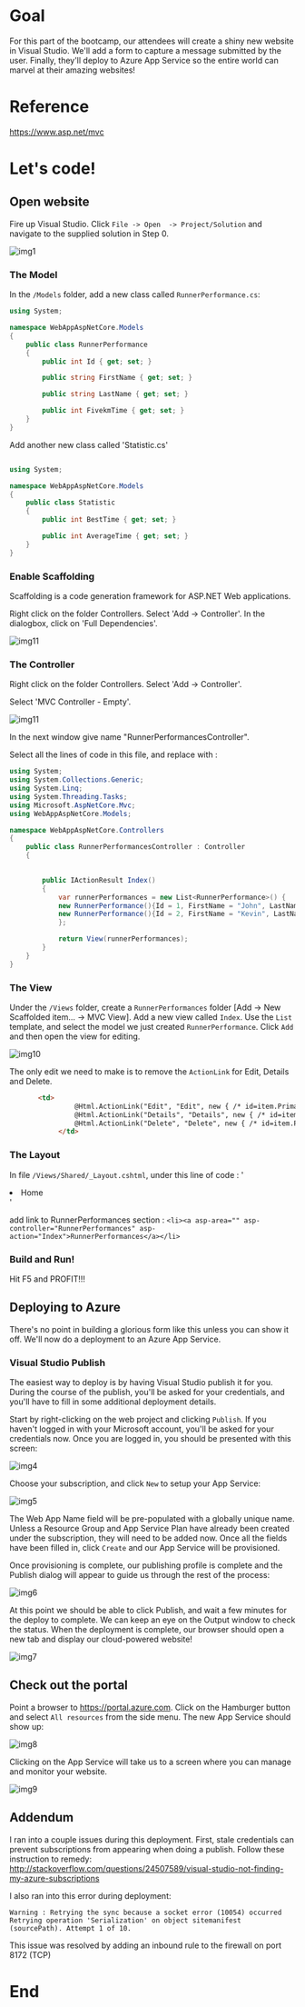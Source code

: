 # Goal
For this part of the bootcamp, our attendees will create a shiny new website in Visual Studio. We'll add a form to capture a message submitted by the user. Finally, they'll deploy to Azure App Service so the entire world can marvel at their amazing websites!

# Reference
https://www.asp.net/mvc


# Let's code!
## Open website
Fire up Visual Studio. Click `File -> Open  -> Project/Solution` and navigate to the supplied solution in Step 0.

![img1][img1]

### The Model

In the `/Models` folder, add a new class called `RunnerPerformance.cs`:

```cs
using System;

namespace WebAppAspNetCore.Models
{
    public class RunnerPerformance
    {
        public int Id { get; set; }

        public string FirstName { get; set; }

        public string LastName { get; set; }

        public int FivekmTime { get; set; }
    }
}
```


Add another new class called 'Statistic.cs'

```cs

using System;

namespace WebAppAspNetCore.Models
{
    public class Statistic
    {
        public int BestTime { get; set; }

        public int AverageTime { get; set; }
    }
}

```

### Enable Scaffolding

Scaffolding is a code generation framework for ASP.NET Web applications. 

Right click on the folder Controllers. Select 'Add -> Controller'. In the dialogbox, click on 'Full Dependencies'.

![img11][img11]

### The Controller

Right click on the folder Controllers. Select 'Add -> Controller'. 

Select 'MVC Controller - Empty'. 

![img11][img11]

In the next window give name "RunnerPerformancesController".

Select all the lines of code in this file, and replace with :

```cs
using System;
using System.Collections.Generic;
using System.Linq;
using System.Threading.Tasks;
using Microsoft.AspNetCore.Mvc;
using WebAppAspNetCore.Models;

namespace WebAppAspNetCore.Controllers
{
    public class RunnerPerformancesController : Controller
    {

       
        public IActionResult Index()
        {
            var runnerPerformances = new List<RunnerPerformance>() {
            new RunnerPerformance(){Id = 1, FirstName = "John", LastName = "Smith", FivekmTime = 15},
            new RunnerPerformance(){Id = 2, FirstName = "Kevin", LastName = "Brady", FivekmTime = 10}
            };

            return View(runnerPerformances);
        }
    }
}
```

### The View

Under the `/Views` folder, create a `RunnerPerformances` folder [Add -> New Scaffolded item... -> MVC View]. Add a new view called `Index`. Use the `List` template, and select the model we just created `RunnerPerformance`. Click `Add` and then open the view for editing.

![img10][img10]

The only edit we need to make is to remove the `ActionLink` for Edit, Details and Delete.

```html
       <td>
                @Html.ActionLink("Edit", "Edit", new { /* id=item.PrimaryKey */ }) |
                @Html.ActionLink("Details", "Details", new { /* id=item.PrimaryKey */ }) |
                @Html.ActionLink("Delete", "Delete", new { /* id=item.PrimaryKey */ })
            </td>
```

### The Layout

In file `/Views/Shared/_Layout.cshtml`, under this line of code : '<li><a asp-area="" asp-controller="Home" asp-action="Index">Home</a></li>'

add link to RunnerPerformances section : `<li><a asp-area="" asp-controller="RunnerPerformances" asp-action="Index">RunnerPerformances</a></li>`

### Build and Run!

Hit F5 and PROFIT!!!

## Deploying to Azure

There's no point in building a glorious form like this unless you can show it off. We'll now do a deployment to an Azure App Service.

### Visual Studio Publish

The easiest way to deploy is by having Visual Studio publish it for you. During the course of the publish, you'll be asked for your credentials, and you'll have to fill in some additional deployment details.

Start by right-clicking on the web project and clicking `Publish`. If you haven't logged in with your Microsoft account, you'll be asked for your credentials now. Once you are logged in, you should be presented with this screen:

![img4][img4]

Choose your subscription, and click `New` to setup your App Service:

![img5][img5]

The Web App Name field will be pre-populated with a globally unique name. Unless a Resource Group and App Service Plan have already been created under the subscription, they will need to be added now. Once all the fields have been filled in, click `Create` and our App Service will be provisioned.

Once provisioning is complete, our publishing profile is complete and the Publish dialog will appear to guide us through the rest of the process:

![img6][img6]

At this point we should be able to click Publish, and wait a few minutes for the deploy to complete. We can keep an eye on the Output window to check the status. When the deployment is complete, our browser should open a new tab and display our cloud-powered website!

![img7][img7]

## Check out the portal

Point a browser to https://portal.azure.com. Click on the Hamburger button and select `All resources` from the side menu. The new App Service should show up:

![img8][img8]

Clicking on the App Service will take us to a screen where you can manage and monitor your website.

![img9][img9]

## Addendum

I ran into a couple issues during this deployment. First, stale credentials can prevent subscriptions from appearing when doing a publish. Follow these instruction to remedy: http://stackoverflow.com/questions/24507589/visual-studio-not-finding-my-azure-subscriptions

I also ran into this error during deployment:

```
Warning : Retrying the sync because a socket error (10054) occurred
Retrying operation 'Serialization' on object sitemanifest (sourcePath). Attempt 1 of 10.
```

This issue was resolved by adding an inbound rule to the firewall on port 8172 (TCP)

# End


[img1]: Media/img1.png "New Project"
[img4]: Media/img4.png "Create new App Service"
[img5]: Media/img5.png "Add App Service details"
[img6]: Media/img6.png "Publish website"
[img7]: Media/img7.png "Deployed website in browser"
[img8]: Media/img8.png "Azure Resources screen"
[img9]: Media/img9.png "Web app management screen"
[img10]: Media/img10.png "Add a view"
[img11]: Media/img11.png "Scaffolding"
